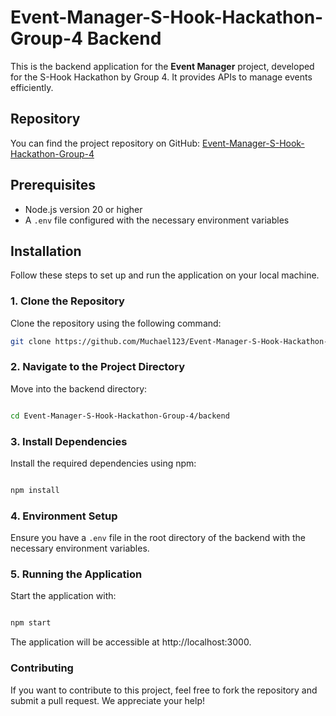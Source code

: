 # Event-Manager-S-Hook-Hackathon-Group-4 Backend

This is the backend application for the **Event Manager** project, developed for the S-Hook Hackathon by Group 4. It provides APIs to manage events efficiently.

## Repository

You can find the project repository on GitHub:
[Event-Manager-S-Hook-Hackathon-Group-4](https://github.com/Muchael123/Event-Manager-S-Hook-Hackathon-Group-4)

## Prerequisites

- Node.js version 20 or higher
- A `.env` file configured with the necessary environment variables

## Installation

Follow these steps to set up and run the application on your local machine.

### 1. Clone the Repository

Clone the repository using the following command:
```bash
git clone https://github.com/Muchael123/Event-Manager-S-Hook-Hackathon-Group-4.git

```

### 2. Navigate to the Project Directory
Move into the backend directory:

```bash

cd Event-Manager-S-Hook-Hackathon-Group-4/backend
```
### 3. Install Dependencies
Install the required dependencies using npm:

```bash

npm install
```
### 4. Environment Setup
Ensure you have a `.env` file in the root directory of the backend with the necessary environment variables.

### 5. Running the Application
Start the application with:

```bash

npm start
```
The application will be accessible at http://localhost:3000.

### Contributing
If you want to contribute to this project, feel free to fork the repository and submit a pull request. We appreciate your help!

